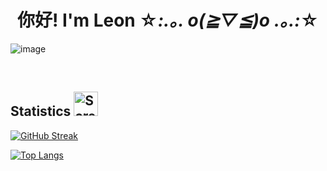 # <div align="center">你好! I'm Leon ☆*:.｡. o(≧▽≦)o .｡.:*☆</div>

![image](https://user-images.githubusercontent.com/73002754/188301596-f0fc6288-64c5-45f3-90c6-9d98b00b43d5.png)

<br>

## Statistics <img width="39" alt="Screen Shot 2022-09-04 at 2 31 19 PM" src="https://user-images.githubusercontent.com/73002754/188334368-e2a4cfe9-8979-4265-9e5b-0cc9e34b3f1e.png">


[![GitHub Streak](https://github-readme-streak-stats.herokuapp.com?user=truongmleon&theme=buefy)](https://git.io/streak-stats)

[![Top Langs](https://github-readme-stats.vercel.app/api/top-langs/?username=truongmleon&layout=compact&theme=buefy)](https://github.com/truongmleon)

